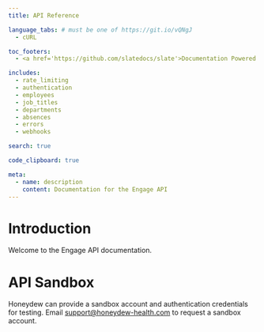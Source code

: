 ```yaml
---
title: API Reference

language_tabs: # must be one of https://git.io/vQNgJ
  - cURL

toc_footers:
  - <a href='https://github.com/slatedocs/slate'>Documentation Powered by Slate</a>

includes:
  - rate_limiting
  - authentication
  - employees
  - job_titles
  - departments
  - absences
  - errors
  - webhooks

search: true

code_clipboard: true

meta:
  - name: description
    content: Documentation for the Engage API
---
```


# Introduction

Welcome to the Engage API documentation.

# API Sandbox

Honeydew can provide a sandbox account and authentication credentials for testing. Email support@honeydew-health.com to request a sandbox account.
